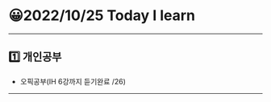 # 😀2022/10/25 Today I learn
-------------------------
## 1️⃣ 개인공부
  * 오픽공부(IH 6강까지 듣기완료 /26)
------------------------
